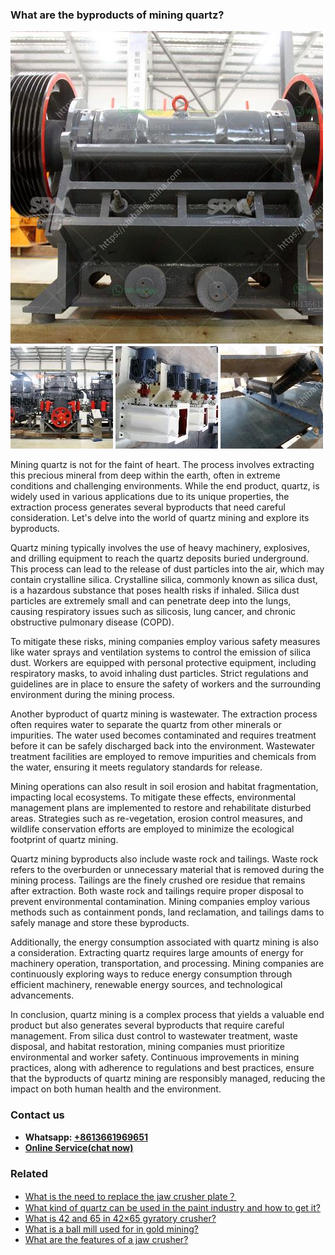 <h3>What are the byproducts of mining quartz?</h3><img src='1701743051.jpg' alt=''><p>Mining quartz is not for the faint of heart. The process involves extracting this precious mineral from deep within the earth, often in extreme conditions and challenging environments. While the end product, quartz, is widely used in various applications due to its unique properties, the extraction process generates several byproducts that need careful consideration. Let's delve into the world of quartz mining and explore its byproducts.</p><p>Quartz mining typically involves the use of heavy machinery, explosives, and drilling equipment to reach the quartz deposits buried underground. This process can lead to the release of dust particles into the air, which may contain crystalline silica. Crystalline silica, commonly known as silica dust, is a hazardous substance that poses health risks if inhaled. Silica dust particles are extremely small and can penetrate deep into the lungs, causing respiratory issues such as silicosis, lung cancer, and chronic obstructive pulmonary disease (COPD).</p><p>To mitigate these risks, mining companies employ various safety measures like water sprays and ventilation systems to control the emission of silica dust. Workers are equipped with personal protective equipment, including respiratory masks, to avoid inhaling dust particles. Strict regulations and guidelines are in place to ensure the safety of workers and the surrounding environment during the mining process.</p><p>Another byproduct of quartz mining is wastewater. The extraction process often requires water to separate the quartz from other minerals or impurities. The water used becomes contaminated and requires treatment before it can be safely discharged back into the environment. Wastewater treatment facilities are employed to remove impurities and chemicals from the water, ensuring it meets regulatory standards for release.</p><p>Mining operations can also result in soil erosion and habitat fragmentation, impacting local ecosystems. To mitigate these effects, environmental management plans are implemented to restore and rehabilitate disturbed areas. Strategies such as re-vegetation, erosion control measures, and wildlife conservation efforts are employed to minimize the ecological footprint of quartz mining.</p><p>Quartz mining byproducts also include waste rock and tailings. Waste rock refers to the overburden or unnecessary material that is removed during the mining process. Tailings are the finely crushed ore residue that remains after extraction. Both waste rock and tailings require proper disposal to prevent environmental contamination. Mining companies employ various methods such as containment ponds, land reclamation, and tailings dams to safely manage and store these byproducts.</p><p>Additionally, the energy consumption associated with quartz mining is also a consideration. Extracting quartz requires large amounts of energy for machinery operation, transportation, and processing. Mining companies are continuously exploring ways to reduce energy consumption through efficient machinery, renewable energy sources, and technological advancements.</p><p>In conclusion, quartz mining is a complex process that yields a valuable end product but also generates several byproducts that require careful management. From silica dust control to wastewater treatment, waste disposal, and habitat restoration, mining companies must prioritize environmental and worker safety. Continuous improvements in mining practices, along with adherence to regulations and best practices, ensure that the byproducts of quartz mining are responsibly managed, reducing the impact on both human health and the environment.</p><h3>Contact us</h3><ul><li><strong>Whatsapp:&nbsp;<a href="https://wa.me/8613661969651">+8613661969651</a></strong></li><li><a href="https://swt.shibang-china.com/?git&amp;zhl&amp;What are the byproducts of mining quartz"><strong>Online Service(chat now)</strong></a></li></ul><h3>Related</h3><ul><li><a href='What is the need to replace the jaw crusher plate？.md'>What is the need to replace the jaw crusher plate？</a></li><li><a href='What kind of quartz can be used in the paint industry and how to get it.md'>What kind of quartz can be used in the paint industry and how to get it?</a></li><li><a href='What is 42 and 65 in 42×65 gyratory crusher.md'>What is 42 and 65 in 42×65 gyratory crusher?</a></li><li><a href='What is a ball mill used for in gold mining.md'>What is a ball mill used for in gold mining?</a></li><li><a href='What are the features of a jaw crusher.md'>What are the features of a jaw crusher?</a></li></ul>